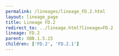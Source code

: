 ```yaml
---
permalink: /lineages/lineage_FD.2.html
layout: lineage_page
title: Lineage FD.2
redirect_to: ../lineage.html?lineage=FD.2
lineage: FD.2
parent: XBB.1.5.15
children: ['FD.2', 'FD.2.1']
---
```

